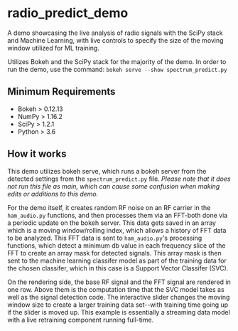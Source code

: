 # radio_predict_demo
A demo showcasing the live analysis of radio signals with the SciPy stack and Machine Learning, with live controls to specify the size of the moving window utilized for ML training.  

Utilizes Bokeh and the SciPy stack for the majority of the demo.  In order to run the demo, use the command: 
`bokeh serve --show spectrum_predict.py`


## Minimum Requirements

- Bokeh > 0.12.13
- NumPy > 1.16.2
- SciPy > 1.2.1
- Python > 3.6

## How it works

This demo utilizes bokeh serve, which runs a bokeh server from the detected settings from the `spectrum_predict.py` file.  *Please note that it does not run this file as main, which can cause some confusion when making edits or additions to this demo.*

For the demo itself, it creates random RF noise on an RF carrier in the `ham_audio.py` functions, and then processes them via an FFT-both done via a periodic update on the bokeh server.  This data gets saved in an array which is a moving window/rolling index, which allows a history of FFT data to be analyzed.  This FFT data is sent to `ham_audio.py`'s processing functions, which detect a minimum db value in each frequency slice of the FFT to create an array mask for detected signals.  This array mask is then sent to the machine learning classifer model as part of the training data for the chosen classifer, which in this case is a Support Vector Classifer (SVC).

On the rendering side, the base RF signal and the FFT signal are rendered in one row.  Above them is the computation time that the SVC model takes as well as the signal detection code.  The interactive slider changes the moving window size to create a larger training data set--with training time going up if the slider is moved up.  This example is essentially a streaming data model with a live retraining component running full-time.  
